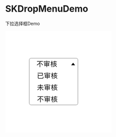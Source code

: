 # SKDropMenuDemo
下拉选择框Demo  

![](https://github.com/AlexanderYeah/SKDropMenuDemo/blob/master/SKDropMenuDemo/menu.png)
